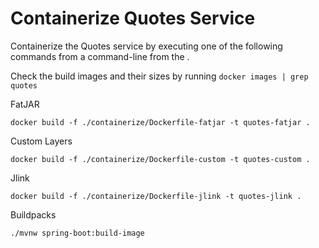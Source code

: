 # Containerize Quotes Service

Containerize the Quotes service by executing one of the following commands from a command-line from the <repository-root>.

Check the build images and their sizes by running ```docker images | grep quotes``` 

FatJAR
```shell
docker build -f ./containerize/Dockerfile-fatjar -t quotes-fatjar .
```

Custom Layers
```shell
docker build -f ./containerize/Dockerfile-custom -t quotes-custom .
```

Jlink
```shell
docker build -f ./containerize/Dockerfile-jlink -t quotes-jlink .
```

Buildpacks
```shell
./mvnw spring-boot:build-image
```